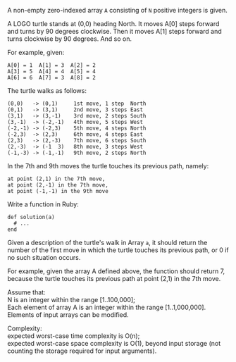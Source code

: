 A non-empty zero-indexed array `A` consisting of `N` positive integers is given.

A LOGO turtle stands at (0,0) heading North. It moves A[0] steps forward and turns by 90 degrees
clockwise. Then it moves A[1] steps forward and turns clockwise by 90 degrees. And so on.

For example, given:

    A[0] = 1  A[1] = 3  A[2] = 2
    A[3] = 5  A[4] = 4  A[5] = 4
    A[6] = 6  A[7] = 3  A[8] = 2

The turtle walks as follows:

    (0,0)   -> (0,1)     1st move, 1 step  North
    (0,1)   -> (3,1)     2nd move, 3 steps East
    (3,1)   -> (3,-1)    3rd move, 2 steps South
    (3,-1)  -> (-2,-1)   4th move, 5 steps West
    (-2,-1) -> (-2,3)    5th move, 4 steps North
    (-2,3)  -> (2,3)     6th move, 4 steps East
    (2,3)   -> (2,-3)    7th move, 6 steps South
    (2,-3)  -> (-1  3)   8th move, 3 steps West
    (-1,-3) -> (-1,-1)   9th move, 2 steps North

In the 7th and 9th moves the turtle touches its previous path, namely:

    at point (2,1) in the 7th move,
    at point (2,-1) in the 7th move,
    at point (-1,-1) in the 9th move

Write a function in Ruby:

    def solution(a)
      # ...
    end

Given a description of the turtle's walk in Array `a`, it should return the number of the first
move in which the turtle touches its previous path, or 0 if no such situation occurs.

For example, given the array A defined above, the function should return 7, because the turtle
touches its previous path at point (2,1) in the 7th move.

Assume that:  
N is an integer within the range [1..100,000];  
Each element of array A is an integer within the range [1..1,000,000].  
Elements of input arrays can be modified.

Complexity:  
expected worst-case time complexity is O(n);  
expected worst-case space complexity is O(1), beyond input storage (not counting the storage
required for input arguments).

